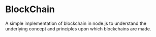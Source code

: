 # BlockChain
A simple implementation of blockchain in node.js to understand the underlying concept and principles upon which blockchains are made.
